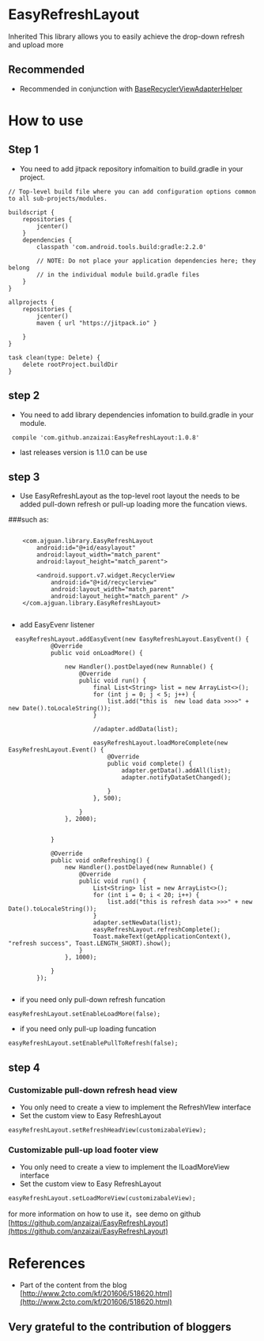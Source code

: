 # EasyRefreshLayout
Inherited This library allows you to easily achieve the drop-down refresh and upload more 

## Recommended 
* Recommended in conjunction with [BaseRecyclerViewAdapterHelper](http://www.recyclerview.org)


# How to use

## Step 1
* You need to add jitpack repository infomaition to build.gradle in your project.

``` 
// Top-level build file where you can add configuration options common to all sub-projects/modules.

buildscript {
    repositories {
        jcenter()
    }
    dependencies {
        classpath 'com.android.tools.build:gradle:2.2.0'

        // NOTE: Do not place your application dependencies here; they belong
        // in the individual module build.gradle files
    }
}

allprojects {
    repositories {
        jcenter()
        maven { url "https://jitpack.io" }

    }
}

task clean(type: Delete) {
    delete rootProject.buildDir
}

```
## step 2
* You need to add library dependencies infomation to build.gradle in your module. 

``` 
 compile 'com.github.anzaizai:EasyRefreshLayout:1.0.8'
```
* last releases version is 1.1.0 can be use

## step 3

* Use EasyRefreshLayout as the top-level root layout the needs to be added pull-down refresh or pull-up loading more the funcation views.

###such as:

```

    <com.ajguan.library.EasyRefreshLayout
        android:id="@+id/easylayout"
        android:layout_width="match_parent"
        android:layout_height="match_parent">

        <android.support.v7.widget.RecyclerView
            android:id="@+id/recyclerview"
            android:layout_width="match_parent"
            android:layout_height="match_parent" />
    </com.ajguan.library.EasyRefreshLayout>
    
```
* add EasyEvenr listener

```
  easyRefreshLayout.addEasyEvent(new EasyRefreshLayout.EasyEvent() {
            @Override
            public void onLoadMore() {

                new Handler().postDelayed(new Runnable() {
                    @Override
                    public void run() {
                        final List<String> list = new ArrayList<>();
                        for (int j = 0; j < 5; j++) {
                            list.add("this is  new load data >>>>" + new Date().toLocaleString());
                        }

                        //adapter.addData(list);

                        easyRefreshLayout.loadMoreComplete(new EasyRefreshLayout.Event() {
                            @Override
                            public void complete() {
                                adapter.getData().addAll(list);
                                adapter.notifyDataSetChanged();

                            }
                        }, 500);

                    }
                }, 2000);
                

            }

            @Override
            public void onRefreshing() {
                new Handler().postDelayed(new Runnable() {
                    @Override
                    public void run() {
                        List<String> list = new ArrayList<>();
                        for (int i = 0; i < 20; i++) {
                            list.add("this is refresh data >>>" + new Date().toLocaleString());
                        }
                        adapter.setNewData(list);
                        easyRefreshLayout.refreshComplete();
                        Toast.makeText(getApplicationContext(), "refresh success", Toast.LENGTH_SHORT).show();
                    }
                }, 1000);

            }
        });
        
```


* if you need only pull-down refresh funcation

```
easyRefreshLayout.setEnableLoadMore(false);

```

* if you need only pull-up loading funcation

```
easyRefreshLayout.setEnablePullToRefresh(false);
```
## step 4 

### Customizable pull-down refresh head view 

* You only need to create a view to implement the RefreshVIew interface
* Set the custom view to Easy RefreshLayout

```
easyRefreshLayout.setRefreshHeadView(customizabaleView);

```

### Customizable pull-up load footer view 

* You only need to create a view to implement the ILoadMoreView interface
* Set the custom view to Easy RefreshLayout

```
easyRefreshLayout.setLoadMoreView(customizabaleView);

```

for more information on how to use it，see demo on github [https://github.com/anzaizai/EasyRefreshLayout](https://github.com/anzaizai/EasyRefreshLayout)

# References

* Part of the content from the blog [http://www.2cto.com/kf/201606/518620.html](http://www.2cto.com/kf/201606/518620.html)

## Very grateful to the contribution of bloggers

